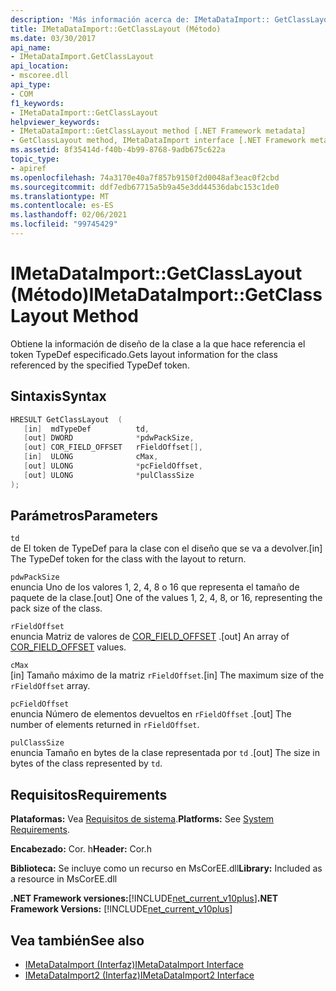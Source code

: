 ```yaml
---
description: 'Más información acerca de: IMetaDataImport:: GetClassLayout (método)'
title: IMetaDataImport::GetClassLayout (Método)
ms.date: 03/30/2017
api_name:
- IMetaDataImport.GetClassLayout
api_location:
- mscoree.dll
api_type:
- COM
f1_keywords:
- IMetaDataImport::GetClassLayout
helpviewer_keywords:
- IMetaDataImport::GetClassLayout method [.NET Framework metadata]
- GetClassLayout method, IMetaDataImport interface [.NET Framework metadata]
ms.assetid: 8f35414d-f40b-4b99-8768-9adb675c622a
topic_type:
- apiref
ms.openlocfilehash: 74a3170e40a7f857b9150f2d0048af3eac0f2cbd
ms.sourcegitcommit: ddf7edb67715a5b9a45e3dd44536dabc153c1de0
ms.translationtype: MT
ms.contentlocale: es-ES
ms.lasthandoff: 02/06/2021
ms.locfileid: "99745429"
---
```

# <a name="imetadataimportgetclasslayout-method"></a><span data-ttu-id="5dffe-103">IMetaDataImport::GetClassLayout (Método)</span><span class="sxs-lookup"><span data-stu-id="5dffe-103">IMetaDataImport::GetClassLayout Method</span></span>

<span data-ttu-id="5dffe-104">Obtiene la información de diseño de la clase a la que hace referencia el token TypeDef especificado.</span><span class="sxs-lookup"><span data-stu-id="5dffe-104">Gets layout information for the class referenced by the specified TypeDef token.</span></span>  
  
## <a name="syntax"></a><span data-ttu-id="5dffe-105">Sintaxis</span><span class="sxs-lookup"><span data-stu-id="5dffe-105">Syntax</span></span>  
  
```cpp  
HRESULT GetClassLayout  (
   [in]  mdTypeDef          td,
   [out] DWORD              *pdwPackSize,  
   [out] COR_FIELD_OFFSET   rFieldOffset[],  
   [in]  ULONG              cMax,  
   [out] ULONG              *pcFieldOffset,  
   [out] ULONG              *pulClassSize  
);  
```  
  
## <a name="parameters"></a><span data-ttu-id="5dffe-106">Parámetros</span><span class="sxs-lookup"><span data-stu-id="5dffe-106">Parameters</span></span>  

 `td`  
 <span data-ttu-id="5dffe-107">de El token de TypeDef para la clase con el diseño que se va a devolver.</span><span class="sxs-lookup"><span data-stu-id="5dffe-107">[in] The TypeDef token for the class with the layout to return.</span></span>  
  
 `pdwPackSize`  
 <span data-ttu-id="5dffe-108">enuncia Uno de los valores 1, 2, 4, 8 o 16 que representa el tamaño de paquete de la clase.</span><span class="sxs-lookup"><span data-stu-id="5dffe-108">[out] One of the values 1, 2, 4, 8, or 16, representing the pack size of the class.</span></span>  
  
 `rFieldOffset`  
 <span data-ttu-id="5dffe-109">enuncia Matriz de valores de [COR_FIELD_OFFSET](cor-field-offset-structure.md) .</span><span class="sxs-lookup"><span data-stu-id="5dffe-109">[out] An array of [COR_FIELD_OFFSET](cor-field-offset-structure.md) values.</span></span>  
  
 `cMax`  
 <span data-ttu-id="5dffe-110">[in] Tamaño máximo de la matriz `rFieldOffset`.</span><span class="sxs-lookup"><span data-stu-id="5dffe-110">[in] The maximum size of the `rFieldOffset` array.</span></span>  
  
 `pcFieldOffset`  
 <span data-ttu-id="5dffe-111">enuncia Número de elementos devueltos en `rFieldOffset` .</span><span class="sxs-lookup"><span data-stu-id="5dffe-111">[out] The number of elements returned in `rFieldOffset`.</span></span>  
  
 `pulClassSize`  
 <span data-ttu-id="5dffe-112">enuncia Tamaño en bytes de la clase representada por `td` .</span><span class="sxs-lookup"><span data-stu-id="5dffe-112">[out] The size in bytes of the class represented by `td`.</span></span>  
  
## <a name="requirements"></a><span data-ttu-id="5dffe-113">Requisitos</span><span class="sxs-lookup"><span data-stu-id="5dffe-113">Requirements</span></span>  

 <span data-ttu-id="5dffe-114">**Plataformas:** Vea [Requisitos de sistema](../../get-started/system-requirements.md).</span><span class="sxs-lookup"><span data-stu-id="5dffe-114">**Platforms:** See [System Requirements](../../get-started/system-requirements.md).</span></span>  
  
 <span data-ttu-id="5dffe-115">**Encabezado:** Cor. h</span><span class="sxs-lookup"><span data-stu-id="5dffe-115">**Header:** Cor.h</span></span>  
  
 <span data-ttu-id="5dffe-116">**Biblioteca:** Se incluye como un recurso en MsCorEE.dll</span><span class="sxs-lookup"><span data-stu-id="5dffe-116">**Library:** Included as a resource in MsCorEE.dll</span></span>  
  
 <span data-ttu-id="5dffe-117">**.NET Framework versiones:**[!INCLUDE[net_current_v10plus](../../../../includes/net-current-v10plus-md.md)]</span><span class="sxs-lookup"><span data-stu-id="5dffe-117">**.NET Framework Versions:** [!INCLUDE[net_current_v10plus](../../../../includes/net-current-v10plus-md.md)]</span></span>  
  
## <a name="see-also"></a><span data-ttu-id="5dffe-118">Vea también</span><span class="sxs-lookup"><span data-stu-id="5dffe-118">See also</span></span>

- [<span data-ttu-id="5dffe-119">IMetaDataImport (Interfaz)</span><span class="sxs-lookup"><span data-stu-id="5dffe-119">IMetaDataImport Interface</span></span>](imetadataimport-interface.md)
- [<span data-ttu-id="5dffe-120">IMetaDataImport2 (Interfaz)</span><span class="sxs-lookup"><span data-stu-id="5dffe-120">IMetaDataImport2 Interface</span></span>](imetadataimport2-interface.md)
